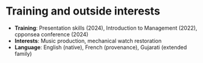 # Training and outside interests

- __Training__: Presentation skills (2024), Introduction to Management (2022), cpponsea conference (2024)
- __Interests__: Music production, mechanical watch restoration
- __Language__: English (native), French (provenance), Gujarati (extended family)


